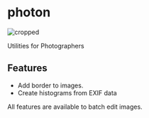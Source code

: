 # photon

![cropped](https://github.com/user-attachments/assets/2d3db094-76fe-4fe4-88e7-0a8f1a8b294f)

Utilities for Photographers

## Features

- Add border to images.
- Create histograms from EXIF data

All features are available to batch edit images.
